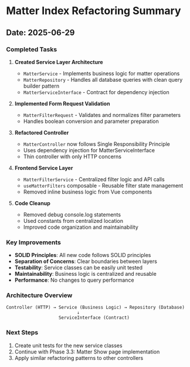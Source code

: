# Matter Index Refactoring Summary

## Date: 2025-06-29

### Completed Tasks

1. **Created Service Layer Architecture**
   - `MatterService` - Implements business logic for matter operations
   - `MatterRepository` - Handles all database queries with clean query builder pattern
   - `MatterServiceInterface` - Contract for dependency injection

2. **Implemented Form Request Validation**
   - `MatterFilterRequest` - Validates and normalizes filter parameters
   - Handles boolean conversion and parameter preparation

3. **Refactored Controller**
   - `MatterController` now follows Single Responsibility Principle
   - Uses dependency injection for MatterServiceInterface
   - Thin controller with only HTTP concerns

4. **Frontend Service Layer**
   - `MatterFilterService` - Centralized filter logic and API calls
   - `useMatterFilters` composable - Reusable filter state management
   - Removed inline business logic from Vue components

5. **Code Cleanup**
   - Removed debug console.log statements
   - Used constants from centralized location
   - Improved code organization and maintainability

### Key Improvements

- **SOLID Principles**: All new code follows SOLID principles
- **Separation of Concerns**: Clear boundaries between layers
- **Testability**: Service classes can be easily unit tested
- **Maintainability**: Business logic is centralized and reusable
- **Performance**: No changes to query performance

### Architecture Overview

```
Controller (HTTP) → Service (Business Logic) → Repository (Database)
                           ↓
                    ServiceInterface (Contract)
```

### Next Steps

1. Create unit tests for the new service classes
2. Continue with Phase 3.3: Matter Show page implementation
3. Apply similar refactoring patterns to other controllers